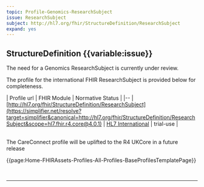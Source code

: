 ```yaml
---
topic: Profile-Genomics-ResearchSubject
issue: ResearchSubject
subject: http://hl7.org/fhir/StructureDefinition/ResearchSubject
expand: yes
---
```


## StructureDefinition {{variable:issue}}

The need for a Genomics ResearchSubject is currently under review. 

The profile for the international FHIR ResearchSubject is provided below for completeness.

| Profile url | FHIR Module | Normative Status |
|--
| [http://hl7.org/fhir/StructureDefinition/ResearchSubject](https://simplifier.net/resolve?target=simplifier&canonical=http://hl7.org/fhir/StructureDefinition/ResearchSubject&scope=hl7.fhir.r4.core@4.0.1) | [HL7 International]() | trial-use |

<br>
The CareConnect profile will be uplifted to the R4 UKCore in a future release
<br>

{{page:Home-FHIRAssets-Profiles-All-Profiles-BaseProfilesTemplatePage}}
 <br>       
<div id="Examples" class="tabcontent">
<br>
<ul>

<ul>
</div>
      
<div id="Mappings" class="tabcontent">
<!--
<table class="assets">
<tr><th>FHIR</th><th>MDS</th><th>HL7v2</th></tr>
<tr><td></td><td></td><td></td></tr>
</table>
-->
</div>

---